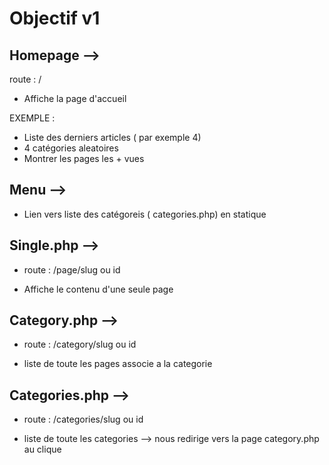 # Objectif v1 

## Homepage -->
route : /
 - Affiche la page d'accueil
 
 EXEMPLE : 
 - Liste des derniers articles ( par exemple 4)
 - 4 catégories aleatoires
 - Montrer les pages les + vues
 
## Menu -->
 
- Lien vers liste des catégoreis ( categories.php) en statique
 
## Single.php -->
 
 - route : /page/slug ou id
 
-  Affiche le contenu d'une seule page

## Category.php -->

- route : /category/slug ou id

- liste de toute les pages associe a la categorie

## Categories.php -->

- route : /categories/slug ou id

- liste de toute les categories
--> nous redirige vers la page category.php au clique
